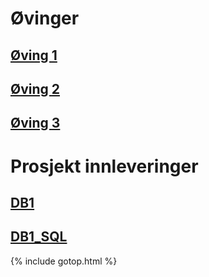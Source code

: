 # Øvinger

## [Øving 1](./oving1/oving1.pdf)

## [Øving 2](./oving2/oving2.pdf)

## [Øving 3](./oving3/oving3.pdf)

# Prosjekt innleveringer

## [DB1](./prosjekt/db1/db1.pdf)

## [DB1_SQL](.prosjekt/db1/db1sql)

{% include gotop.html %}
